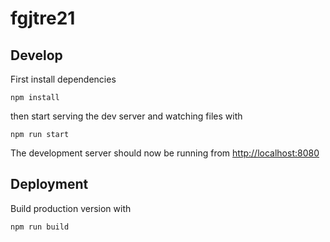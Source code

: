 # fgjtre21

## Develop

First install dependencies

```console
npm install
```

then start serving the dev server and watching files with

```console
npm run start
```

The development server should now be running from [http://localhost:8080](http://localhost:8080)

## Deployment

Build production version with

```console
npm run build
```
